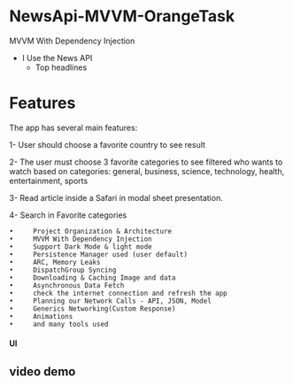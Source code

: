 # NewsApi-MVVM-OrangeTask
MVVM With Dependency Injection 

*  I Use the News API
    - Top headlines 

# Features
The app has several main features:

1- User should choose a favorite country to see result

2-  The user must choose 3 favorite categories to see filtered who wants to watch based on categories: general, business, science, technology, health, entertainment, sports

3- Read article inside a Safari  in modal sheet presentation.

4- Search in Favorite categories 


    •     Project Organization & Architecture
    •     MVVM With Dependency Injection
    •     Support Dark Mode & light mode 
    •     Persistence Manager used (user default)
    •     ARC, Memory Leaks
    •     DispatchGroup Syncing
    •     Downloading & Caching Image and data
    •     Asynchronous Data Fetch
    •     check the internet connection and refresh the app 
    •     Planning our Network Calls - API, JSON, Model
    •     Generics Networking(Custom Response)
    •     Animations 
    •     and many tools used


  


#### UI
## video demo

